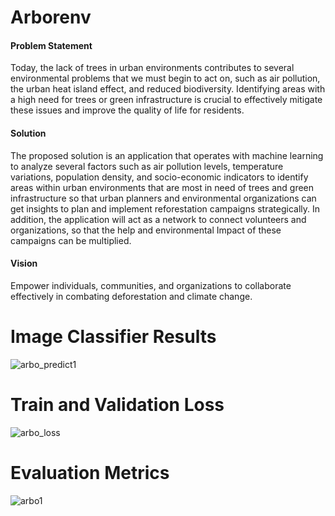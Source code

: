 # Arborenv

#### Problem Statement

Today, the lack of trees in urban environments contributes to several environmental problems that we must begin to act on, such as air pollution, the urban heat island effect, and reduced biodiversity. Identifying areas with a high need for trees or green infrastructure is crucial to effectively mitigate these issues and improve the quality of life for residents.

#### Solution

The proposed solution is an application that operates with machine learning to analyze several factors such as air pollution levels, temperature variations, population density, and socio-economic indicators to identify areas within urban environments that are most in need of trees and green infrastructure so that urban planners and environmental organizations can get insights to plan and implement reforestation campaigns strategically.​
In addition, the application will act as a network to connect volunteers and organizations, so that the help and environmental Impact of these campaigns can be multiplied.

#### Vision

Empower individuals, communities, and organizations to collaborate effectively in combating deforestation and climate change.

# Image Classifier Results

![arbo_predict1](https://github.com/user-attachments/assets/14e51133-adae-4fdc-85d9-1dc73d3171cd)

# Train and Validation Loss
![arbo_loss](https://github.com/user-attachments/assets/714714fb-e94e-4c1b-9a22-4f767f6c78f7)

# Evaluation Metrics
![arbo1](https://github.com/user-attachments/assets/6876f01f-dae6-412d-a986-2d6267198a23)

